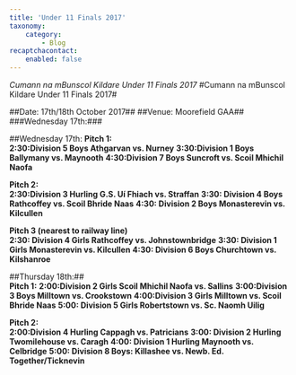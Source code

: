 ```yaml
---
title: 'Under 11 Finals 2017'
taxonomy:
    category:
        - Blog
recaptchacontact:
    enabled: false
---
```


*Cumann na mBunscol Kildare Under 11 Finals 2017*
#Cumann na mBunscol Kildare Under 11 Finals 2017#

##Date: 17th/18th October 2017##
##Venue: Moorefield GAA##
###Wednesday 17th:###

##Wednesday 17th:
**Pitch 1:**
<br>
**2:30:Division 5 Boys Athgarvan vs. Nurney**
**3:30:Division 1 Boys Ballymany vs. Maynooth**
**4:30:Division 7 Boys Suncroft vs. Scoil Mhichil Naofa**

**Pitch 2:**
<br>
**2:30:Division 3 Hurling G.S. Uí Fhiach vs. Straffan**
**3:30: Division 4 Boys Rathcoffey vs. Scoil Bhride Naas**
**4:30: Division 2 Boys Monasterevin vs. Kilcullen**

**Pitch 3 (nearest to railway line)**
<br>
**2:30: Division 4 Girls Rathcoffey vs. Johnstownbridge**
**3:30: Division 1 Girls Monasterevin vs. Kilcullen**
**4:30: Division 6 Boys Churchtown vs. Kilshanroe** 

##Thursday 18th:##
<br>
**Pitch 1:**
**2:00:Division 2 Girls Scoil Mhichil Naofa vs. Sallins**
**3:00:Division 3 Boys Milltown vs. Crookstown**
**4:00:Division 3 Girls Milltown vs. Scoil Bhride Naas**
**5:00: Division 5 Girls Robertstown vs. Sc. Naomh Uilig**

**Pitch 2:**
<br>
**2:00:Division 4 Hurling Cappagh vs. Patricians**
**3:00: Division 2 Hurling Twomilehouse vs. Caragh**
**4:00: Division 1 Hurling Maynooth vs. Celbridge**
**5:00: Division 8 Boys: Killashee vs. Newb. Ed. Together/Ticknevin**
